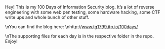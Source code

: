 Hey! This is my 100 Days of Information Security blog. It’s a lot of reverse engineering with some web pen testing, some hardware hacking, some CTF write ups and whole bunch of other stuff.


\nYou can find the blog here:
\nhttp://www.tg1799.itp.io/100days/

\nThe supporting files for each day is in the respective folder in the repo. Enjoy!
